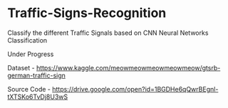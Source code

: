 # Traffic-Signs-Recognition
Classify the different Traffic Signals based on CNN Neural Networks Classification


Under Progress

Dataset -  https://www.kaggle.com/meowmeowmeowmeowmeow/gtsrb-german-traffic-sign

Source Code - https://drive.google.com/open?id=1BGDHe6qQwrBEgnl-tXTSKo6TvDj8U3wS

